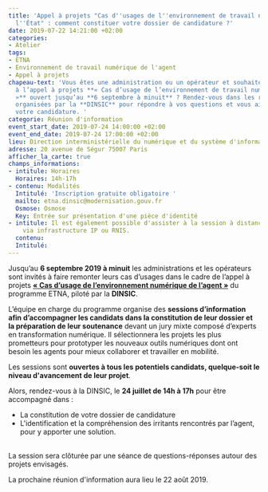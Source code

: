 ```yaml
---
title: 'Appel à projets "Cas d''usages de l''environnement de travail numérique de
  l''État" : comment constituer votre dossier de candidature ?'
date: 2019-07-22 14:21:00 +02:00
categories:
- Atelier
tags:
- ETNA
- Environnement de travail numérique de l'agent
- Appel à projets
chapeau-text: 'Vous êtes une administration ou un opérateur et souhaitez participer
  à l’appel à projets **« Cas d’usage de l’environnement de travail numérique de l’État
  »** ouvert jusqu’au **6 septembre à minuit** ? Rendez-vous dans les réunions d’information
  organisées par la **DINSIC** pour répondre à vos questions et vous aider à réussir
  votre candidature. '
categorie: Réunion d'information
event_start_date: 2019-07-24 14:00:00 +02:00
event_end_date: 2019-07-24 17:00:00 +02:00
lieu: Direction interministérielle du numérique et du système d'information de l'État
adresse: 20 avenue de Ségur 75007 Paris
afficher_la_carte: true
champs_informations:
- intitule: Horaires
  Horaires: 14h-17h
- contenu: Modalités
  Intitulé: 'Inscription gratuite obligatoire '
  mailto: etna.dinsic@modernisation.gouv.fr
  Osmose: Osmose
  Key: Entrée sur présentation d'une pièce d'identité
- intitule: Il est également possible d'assister à la session à distance par visio-conférence
    via infrastructure IP ou RNIS.
  contenu: 
  Intitulé: 
---
```


Jusqu’au **6 septembre 2019 à minuit** les administrations et les opérateurs sont invités à faire remonter leurs cas d’usages dans le cadre de l’appel à projets **[« Cas d’usage de l’environnement numérique de l’agent »](https://numerique.gouv.fr/actualites/outils-numeriques-des-agents-la-2e-edition-de-lappel-a-projet-cas-dusage-de-lenvironnement-numerique-de-lagent-est-lancee/)** du programme ETNA, piloté par la **DINSIC**. 

L’équipe en charge du programme organise des **sessions d’information afin d’accompagner les candidats dans la constitution de leur dossier et la préparation de leur soutenance** devant un jury mixte composé d’experts en transformation numérique. Il sélectionnera les projets les plus prometteurs pour prototyper les nouveaux outils numériques dont ont besoin les agents pour mieux collaborer et travailler en mobilité. 

Les sessions sont **ouvertes à tous les potentiels candidats, quelque-soit le niveau d'avancement de leur projet**. <br>

Alors, rendez-vous à la DINSIC, le **24 juillet de 14h à 17h** pour être accompagné dans : 
* La constitution de votre dossier de candidature 
* L'identification et la compréhension des irritants rencontrés par l’agent, pour y apporter une solution. 
<br>
La session sera clôturée par une séance de questions-réponses autour des projets envisagés. 

La prochaine réunion d'information aura lieu le 22 août 2019. 
